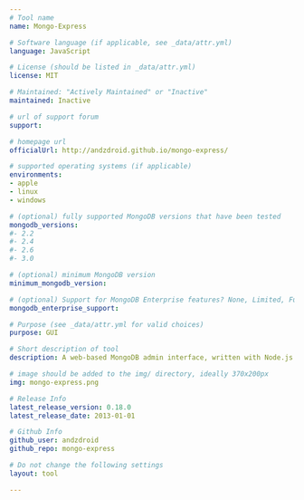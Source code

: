 ```yaml
---
# Tool name
name: Mongo-Express

# Software language (if applicable, see _data/attr.yml)
language: JavaScript

# License (should be listed in _data/attr.yml)
license: MIT

# Maintained: "Actively Maintained" or "Inactive"
maintained: Inactive

# url of support forum
support: 

# homepage url
officialUrl: http://andzdroid.github.io/mongo-express/

# supported operating systems (if applicable)
environments:
- apple
- linux
- windows

# (optional) fully supported MongoDB versions that have been tested
mongodb_versions:
#- 2.2
#- 2.4
#- 2.6
#- 3.0

# (optional) minimum MongoDB version
minimum_mongodb_version:

# (optional) Support for MongoDB Enterprise features? None, Limited, Full
mongodb_enterprise_support: 

# Purpose (see _data/attr.yml for valid choices)
purpose: GUI

# Short description of tool
description: A web-based MongoDB admin interface, written with Node.js and express.

# image should be added to the img/ directory, ideally 370x200px
img: mongo-express.png

# Release Info
latest_release_version: 0.18.0
latest_release_date: 2013-01-01

# Github Info
github_user: andzdroid
github_repo: mongo-express

# Do not change the following settings
layout: tool

---
```


